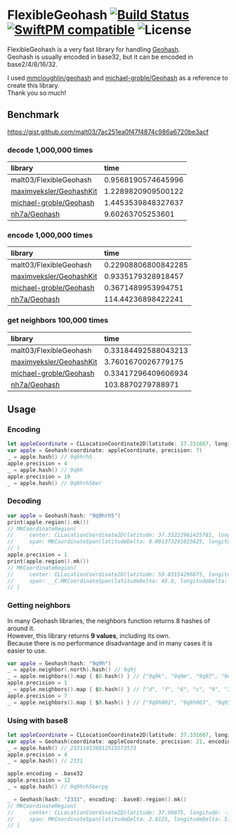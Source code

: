 # FlexibleGeohash [![Build Status](https://travis-ci.org/malt03/FlexibleGeohash.svg?branch=master)](https://travis-ci.org/malt03/FlexibleGeohash) [![SwiftPM compatible](https://img.shields.io/badge/SwiftPM-compatible-4BC51D.svg)](https://github.com/apple/swift-package-manager) ![License](https://img.shields.io/github/license/malt03/FlexibleGeohash.svg)

FlexibleGeohash is a very fast library for handling [Geohash](https://en.wikipedia.org/wiki/Geohash).  
Geohash is usually encoded in base32, but it can be encoded in base2/4/8/16/32.

I used [mmcloughlin/geohash](https://github.com/mmcloughlin/geohash) and [michael-groble/Geohash](https://github.com/michael-groble/Geohash) as a reference to create this library.  
Thank you so much!

## Benchmark
https://gist.github.com/malt03/7ac251ea0f47f4874c986a6720be3acf

### decode 1,000,000 times
|library|time|
|:--|:--|
|malt03/FlexibleGeohash|0.9568190574645996|
|[maximveksler/GeohashKit](https://github.com/maximveksler/GeohashKit)|1.2289820909500122|
|[michael-groble/Geohash](https://github.com/michael-groble/Geohash)|1.4453539848327637|
|[nh7a/Geohash](https://github.com/nh7a/Geohash)|9.60263705253601|

### encode 1,000,000 times
|library|time|
|:--|:--|
|malt03/FlexibleGeohash|0.22908806800842285|
|[maximveksler/GeohashKit](https://github.com/maximveksler/GeohashKit)|0.9335179328918457|
|[michael-groble/Geohash](https://github.com/michael-groble/Geohash)|0.3671489953994751|
|[nh7a/Geohash](https://github.com/nh7a/Geohash)|114.44236898422241|

### get neighbors 100,000 times
|library|time|
|:--|:--|
|malt03/FlexibleGeohash|0.33184492588043213|
|[maximveksler/GeohashKit](https://github.com/maximveksler/GeohashKit)|3.7601670026779175|
|[michael-groble/Geohash](https://github.com/michael-groble/Geohash)|0.33417296409606934|
|[nh7a/Geohash](https://github.com/nh7a/Geohash)|103.8870279788971|

## Usage
### Encoding
```swift
let appleCoordinate = CLLocationCoordinate2D(latitude: 37.331667, longitude: -122.030833)
var apple = Geohash(coordinate: appleCoordinate, precision: 7)
_ = apple.hash() // 9q9hrh5
apple.precision = 4
_ = apple.hash() // 9q9h
apple.precision = 10
_ = apple.hash() // 9q9hrh5ber
```

### Decoding
```swift
var apple = Geohash(hash: "9q9hrh5")
print(apple.region().mk())
// MKCoordinateRegion(
//     center: CLLocationCoordinate2D(latitude: 37.33222961425781, longitude: -122.03132629394531),
//     span: MKCoordinateSpan(latitudeDelta: 0.001373291015625, longitudeDelta: 0.001373291015625)
// )
apple.precision = 1
print(apple.region().mk())
// MKCoordinateRegion(
//     center: CLLocationCoordinate2D(latitude: 59.83154296875, longitude: -99.53201293945312),
//     span: __C.MKCoordinateSpan(latitudeDelta: 45.0, longitudeDelta: 45.0)
// )
```

### Getting neighbors
In many Geohash libraries, the neighbors function returns 8 hashes of around it.  
However, this library returns **9 values**, including its own.  
Because there is no performance disadvantage and in many cases it is easier to use.
```swift
var apple = Geohash(hash: "9q9h")
_ = apple.neighbor(.north).hash() // 9q9j
_ = apple.neighbors().map { $0.hash() } // ["9q9k", "9q9m", "9q97", "9q9j", "9q9h", "9q95", "9q8u", "9q8v", "9q8g"]
apple.precision = 1
_ = apple.neighbors().map { $0.hash() } // ["d", "f", "6", "c", "9", "3", "8", "b", "2"]
apple.precision = 7
_ = apple.neighbors().map { $0.hash() } // ["9q9h001", "9q9h003", "9q95bpc", "9q9h002", "9q9h000", "9q95bpb", "9q8upbp", "9q8upbr", "9q8gzzz"]
```

### Using with base8
```swift
let appleCoordinate = CLLocationCoordinate2D(latitude: 37.331667, longitude: -122.030833)
var apple = Geohash(coordinate: appleCoordinate, precision: 21, encoding: .base8)
_ = apple.hash() // 233114136012515572573
apple.precision = 4
_ = apple.hash() // 2331

apple.encoding = .base32
apple.precision = 12
_ = apple.hash() // 9q9hrh5berpg

_ = Geohash(hash: "2331", encoding: .base8).region().mk()
// MKCoordinateRegion(
//     center: CLLocationCoordinate2D(latitude: 37.96875, longitude: -120.9375),
//     span: MKCoordinateSpan(latitudeDelta: 2.8125, longitudeDelta: 5.625)
// )
```
